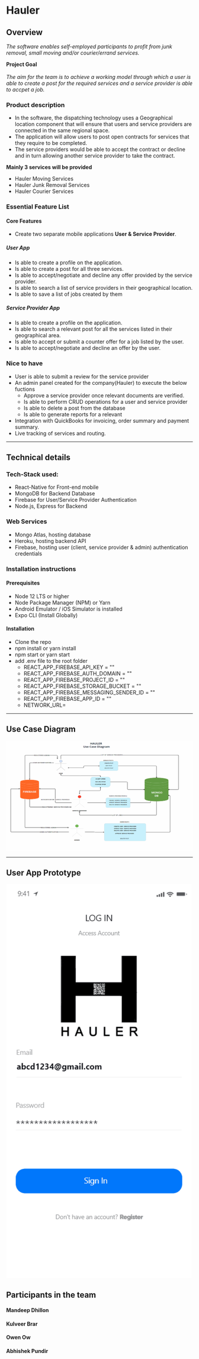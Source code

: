 # Hauler

## Overview

<i>The software enables self-employed participants to profit from junk removal, small moving and/or courier/errand services.</i>

<strong>Project Goal</strong>
<br></br>
<i>The aim for the team is to achieve a working model through which a user is able to create a post for the required services and a service provider is able to accpet a job. </i>

### Product description

- In the software, the dispatching technology uses a Geographical location component that will ensure that users and service providers are connected in the same regional space.  
- The application will allow users to post open contracts for services that they require to be completed.  
- The service providers would be able to accept the contract or decline and in turn allowing another service provider to take the contract.

<strong> Mainly 3 services will be provided </strong>

* Hauler Moving Services
* Hauler Junk Removal Services
* Hauler Courier Services

### Essential Feature List

#### Core Features
-   Create two separate mobile applications <strong>User & Service Provider</strong>.

##### User App
- Is able to create a profile on the application.
- Is able to create a post for all three services.
- Is able to accept/negotiate and decline any offer provided by the service provider.
- Is able to search a list of service providers in their geographical location.
- Is able to save a list of jobs created by them

##### Service Provider App
- Is able to create a profile on the application.
- Is able to search a relevant post for all the services listed in their geographical area.
- Is able to accept or submit a counter offer for a job listed by the user.
- Is able to accept/negotiate and decline an offer by the user.

### Nice to have
- User is able to submit a review for the service provider
- An admin panel created for the company(Hauler) to execute the below fuctions
    - Approve a service provider once relevant documents are verified.
    - Is able to perform CRUD operations for a user and service provider
    - Is able to delete a post from the database
    - Is able to generate reports for a relevant
- Integration with QuickBooks for invoicing, order summary and payment summary.
- Live tracking of services and routing.

-----------------------------------------------------------------------------------------------------------------------------------------------

## Technical details

### Tech-Stack used:
- React-Native for Front-end mobile
- MongoDB for Backend Database
- Firebase for User/Service Provider Authentication
- Node.js, Express for Backend 

### Web Services
- Mongo Atlas, hosting database
- Heroku, hosting backend API
- Firebase, hosting user (client, service provider & admin) authentication credentials


### Installation instructions

#### Prerequisites
-   Node 12 LTS or higher
-   Node Package Manager (NPM) or Yarn
-   Android Emulator / iOS Simulator is installed
-   Expo CLI (Install Globally)

#### Installation
- Clone the repo
- npm install or yarn install
- npm start or yarn start
- add .env file to the root folder
    - REACT_APP_FIREBASE_API_KEY = ""
    - REACT_APP_FIREBASE_AUTH_DOMAIN = ""
    - REACT_APP_FIREBASE_PROJECT_ID = ""
    - REACT_APP_FIREBASE_STORAGE_BUCKET = ""
    - REACT_APP_FIREBASE_MESSAGING_SENDER_ID = ""
    - REACT_APP_FIREBASE_APP_ID = ""
    - NETWORK_URL=


-----------------------------------------------------------------------------------------------------------------------------------------------

## Use Case Diagram

<img src="/planning/supportingDocs/UCD.png" width="1000" alt="UCD">

-----------------------------------------------------------------------------------------------------------------------------------------------

## User App Prototype

<img src="/planning/supportingDocs/UserApp.gif" width="500" alt="UCD">

## Participants in the team
#### Mandeep Dhillon
#### Kulveer Brar
#### Owen Ow
#### Abhishek Pundir


